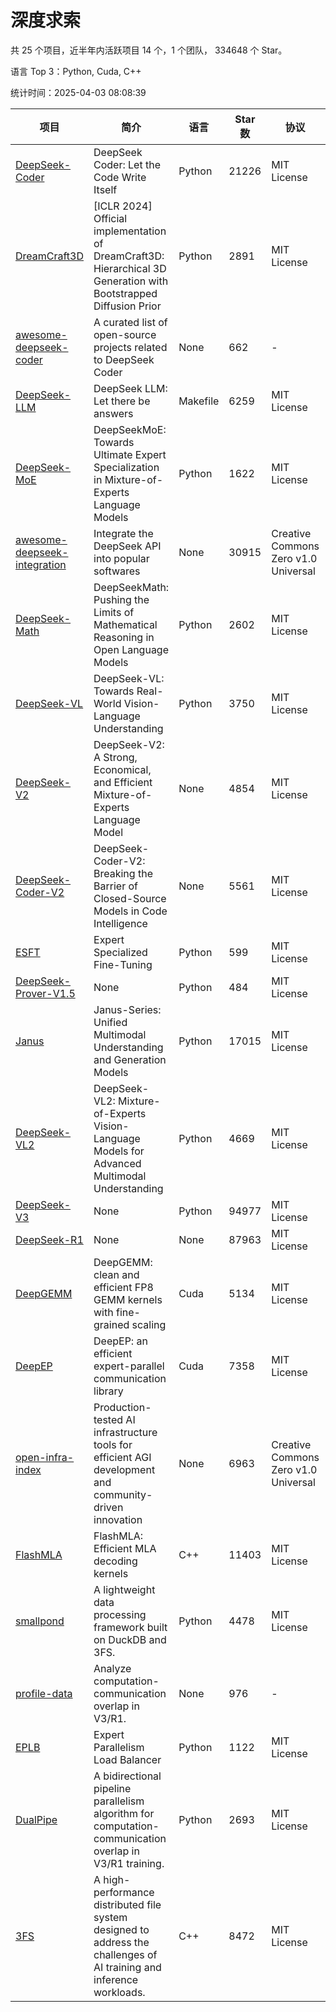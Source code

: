 # 深度求索

共 25 个项目，近半年内活跃项目 14 个，1 个团队， 334648 个 Star。

语言 Top 3：Python, Cuda, C++

统计时间：2025-04-03 08:08:39

| 项目 | 简介 | 语言 | Star 数 | 协议 | 创建时间 | 最后更新时间 | 最后提交时间 |
| --- | --- | --- | --- | --- | --- | --- | --- |
| [DeepSeek-Coder](https://github.com/deepseek-ai/DeepSeek-Coder) | DeepSeek Coder: Let the Code Write Itself | Python | 21226 | MIT License | 2023-10-20 | 2025-04-03 | 2024-05-21 |
| [DreamCraft3D](https://github.com/deepseek-ai/DreamCraft3D) | [ICLR 2024] Official implementation of DreamCraft3D: Hierarchical 3D Generation with Bootstrapped Diffusion Prior | Python | 2891 | MIT License | 2023-10-23 | 2025-04-02 | 2024-08-21 |
| [awesome-deepseek-coder](https://github.com/deepseek-ai/awesome-deepseek-coder) | A curated list of open-source projects related to DeepSeek Coder | None | 662 | - | 2023-11-06 | 2025-04-03 | 2024-04-03 |
| [DeepSeek-LLM](https://github.com/deepseek-ai/DeepSeek-LLM) | DeepSeek LLM: Let there be answers | Makefile | 6259 | MIT License | 2023-11-29 | 2025-04-03 | 2024-02-04 |
| [DeepSeek-MoE](https://github.com/deepseek-ai/DeepSeek-MoE) | DeepSeekMoE: Towards Ultimate Expert Specialization in Mixture-of-Experts Language Models | Python | 1622 | MIT License | 2024-01-02 | 2025-04-03 | 2024-01-16 |
| [awesome-deepseek-integration](https://github.com/deepseek-ai/awesome-deepseek-integration) | Integrate the DeepSeek API into popular softwares | None | 30915 | Creative Commons Zero v1.0 Universal | 2024-01-11 | 2025-04-03 | 2025-04-02 |
| [DeepSeek-Math](https://github.com/deepseek-ai/DeepSeek-Math) | DeepSeekMath: Pushing the Limits of Mathematical Reasoning in Open Language Models | Python | 2602 | MIT License | 2024-02-05 | 2025-04-03 | 2024-04-15 |
| [DeepSeek-VL](https://github.com/deepseek-ai/DeepSeek-VL) | DeepSeek-VL: Towards Real-World Vision-Language Understanding | Python | 3750 | MIT License | 2024-03-07 | 2025-04-03 | 2024-04-24 |
| [DeepSeek-V2](https://github.com/deepseek-ai/DeepSeek-V2) | DeepSeek-V2: A Strong, Economical, and Efficient Mixture-of-Experts Language Model | None | 4854 | MIT License | 2024-04-22 | 2025-04-02 | 2024-09-25 |
| [DeepSeek-Coder-V2](https://github.com/deepseek-ai/DeepSeek-Coder-V2) | DeepSeek-Coder-V2: Breaking the Barrier of Closed-Source Models in Code Intelligence | None | 5561 | MIT License | 2024-06-14 | 2025-04-02 | 2024-09-24 |
| [ESFT](https://github.com/deepseek-ai/ESFT) | Expert Specialized Fine-Tuning | Python | 599 | MIT License | 2024-07-04 | 2025-04-03 | 2024-09-22 |
| [DeepSeek-Prover-V1.5](https://github.com/deepseek-ai/DeepSeek-Prover-V1.5) | None | Python | 484 | MIT License | 2024-08-15 | 2025-04-01 | 2024-08-16 |
| [Janus](https://github.com/deepseek-ai/Janus) | Janus-Series: Unified Multimodal Understanding and Generation Models | Python | 17015 | MIT License | 2024-10-18 | 2025-04-03 | 2025-02-01 |
| [DeepSeek-VL2](https://github.com/deepseek-ai/DeepSeek-VL2) | DeepSeek-VL2: Mixture-of-Experts Vision-Language Models for Advanced Multimodal Understanding | Python | 4669 | MIT License | 2024-12-13 | 2025-04-03 | 2025-02-26 |
| [DeepSeek-V3](https://github.com/deepseek-ai/DeepSeek-V3) | None | Python | 94977 | MIT License | 2024-12-26 | 2025-04-03 | 2025-03-16 |
| [DeepSeek-R1](https://github.com/deepseek-ai/DeepSeek-R1) | None | None | 87963 | MIT License | 2025-01-20 | 2025-04-03 | 2025-02-24 |
| [DeepGEMM](https://github.com/deepseek-ai/DeepGEMM) | DeepGEMM: clean and efficient FP8 GEMM kernels with fine-grained scaling | Cuda | 5134 | MIT License | 2025-02-13 | 2025-04-03 | 2025-04-03 |
| [DeepEP](https://github.com/deepseek-ai/DeepEP) | DeepEP: an efficient expert-parallel communication library | Cuda | 7358 | MIT License | 2025-02-17 | 2025-04-03 | 2025-04-03 |
| [open-infra-index](https://github.com/deepseek-ai/open-infra-index) | Production-tested AI infrastructure tools for efficient AGI development and community-driven innovation | None | 6963 | Creative Commons Zero v1.0 Universal | 2025-02-21 | 2025-04-03 | 2025-03-04 |
| [FlashMLA](https://github.com/deepseek-ai/FlashMLA) | FlashMLA: Efficient MLA decoding kernels | C++ | 11403 | MIT License | 2025-02-21 | 2025-04-03 | 2025-03-01 |
| [smallpond](https://github.com/deepseek-ai/smallpond) | A lightweight data processing framework built on DuckDB and 3FS. | Python | 4478 | MIT License | 2025-02-24 | 2025-04-03 | 2025-03-05 |
| [profile-data](https://github.com/deepseek-ai/profile-data) | Analyze computation-communication overlap in V3/R1. | None | 976 | - | 2025-02-26 | 2025-04-03 | 2025-03-21 |
| [EPLB](https://github.com/deepseek-ai/EPLB) | Expert Parallelism Load Balancer | Python | 1122 | MIT License | 2025-02-26 | 2025-04-03 | 2025-03-24 |
| [DualPipe](https://github.com/deepseek-ai/DualPipe) | A bidirectional pipeline parallelism algorithm for computation-communication overlap in V3/R1 training. | Python | 2693 | MIT License | 2025-02-26 | 2025-04-03 | 2025-03-10 |
| [3FS](https://github.com/deepseek-ai/3FS) |  A high-performance distributed file system designed to address the challenges of AI training and inference workloads.  | C++ | 8472 | MIT License | 2025-02-27 | 2025-04-03 | 2025-03-30 |
